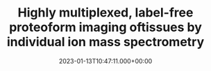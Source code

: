 ---
number: 12
title: 	Highly multiplexed, label-free proteoform imaging oftissues by individual ion mass spectrometry
date: '2023-01-13T10:47:11.000+00:00'
journal: Sci. Adv.
authors: Su, P., McGee, J. P., Durbin, K. R., Hollas, M. A. R., Yang, M., Neumann, E. K., Allen, J. L., Drown, B. S., Butun, F. A., Greer, J. B., Early, B. P., Fellers, R. T., Spraggins, J. M., Laskin, J., Camarillo, J. M., Kafader, J. O., Kelleher, N. L.
year: 2022
pages: eabp9929
vol: 8
link: https://doi.org/10.1126/sciadv.abp9929

---